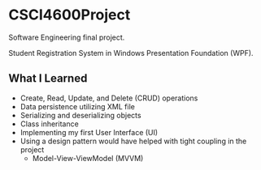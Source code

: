 # CSCI4600Project

Software Engineering final project.

Student Registration System in Windows Presentation Foundation (WPF).

## What I Learned
  - Create, Read, Update, and Delete (CRUD) operations
  - Data persistence utilizing XML file
  - Serializing and deserializing objects 
  - Class inheritance
  - Implementing my first User Interface (UI)
  - Using a design pattern would have helped with tight coupling in the project
    - Model-View-ViewModel (MVVM)

